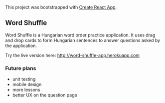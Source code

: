 This project was bootstrapped with [Create React App](https://github.com/facebook/create-react-app).

## Word Shuffle

Word Shuffle is a Hungarian word order practice application.
It uses drag and drop cards to form Hungarian sentences to answer questions asked by the application.

Try the live version here: http://word-shuffle-app.herokuapp.com

### Future plans

- unit testing
- mobile design
- more lessons
- better UX on the question page
